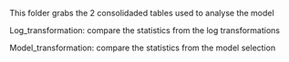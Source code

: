 This folder grabs the 2 consolidaded tables used to analyse the model

Log_transformation: compare the statistics from the log transformations

Model_transformation: compare the statistics from the model selection
